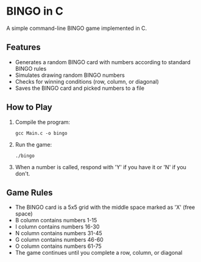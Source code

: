 # BINGO in C

A simple command-line BINGO game implemented in C.

## Features

- Generates a random BINGO card with numbers according to standard BINGO rules
- Simulates drawing random BINGO numbers
- Checks for winning conditions (row, column, or diagonal)
- Saves the BINGO card and picked numbers to a file

## How to Play

1. Compile the program:
   ```
   gcc Main.c -o bingo
   ```

2. Run the game:
   ```
   ./bingo
   ```

3. When a number is called, respond with 'Y' if you have it or 'N' if you don't.

## Game Rules

- The BINGO card is a 5x5 grid with the middle space marked as 'X' (free space)
- B column contains numbers 1-15
- I column contains numbers 16-30
- N column contains numbers 31-45
- G column contains numbers 46-60
- O column contains numbers 61-75
- The game continues until you complete a row, column, or diagonal